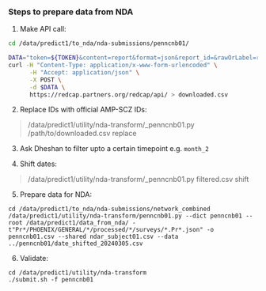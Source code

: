 ### Steps to prepare data from NDA

1. Make API call:

```bash
cd /data/predict1/to_nda/nda-submissions/penncnb01/

DATA="token=${TOKEN}&content=report&format=json&report_id=&rawOrLabel=raw&rawOrLabelHeaders=raw&exportCheckboxLabel=false&returnFormat=csv"
curl -H "Content-Type: application/x-www-form-urlencoded" \
      -H "Accept: application/json" \
      -X POST \
      -d $DATA \
      https://redcap.partners.org/redcap/api/ > downloaded.csv
```

2. Replace IDs with official AMP-SCZ IDs:

> /data/predict1/utility/nda-transform/_penncnb01.py /path/to/downloaded.csv replace


3. Ask Dheshan to filter upto a certain timepoint e.g. `month_2`


4. Shift dates:

> /data/predict1/utility/nda-transform/_penncnb01.py filtered.csv shift


5. Prepare data for NDA:

```
cd /data/predict1/to_nda/nda-submissions/network_combined
/data/predict1/utility/nda-transform/penncnb01.py --dict penncnb01 --root /data/predict1/data_from_nda/ -t"Pr*/PHOENIX/GENERAL/*/processed/*/surveys/*.Pr*.json" -o penncnb01.csv --shared ndar_subject01.csv --data ../penncnb01/date_shifted_20240305.csv
```

6. Validate:

```
cd /data/predict1/utility/nda-transform
./submit.sh -f penncnb01
```

